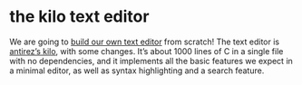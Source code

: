 # the kilo text editor
We are going to [build our own text editor](https://viewsourcecode.org/snaptoken/kilo/index.html) from scratch! The text editor is [antirez’s kilo](http://antirez.com/news/108), with some changes. It’s about 1000 lines of C in a single file with no dependencies, and it implements all the basic features we expect in a minimal editor, as well as syntax highlighting and a search feature.
